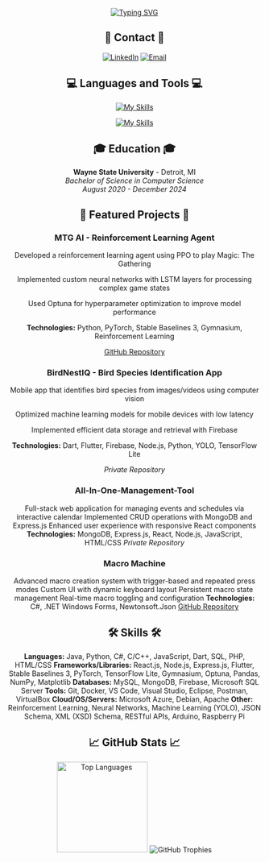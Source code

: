 <div align="center">
  
[![Typing SVG](https://readme-typing-svg.demolab.com?font=Fira+Code&pause=1000&color=F7430D&width=500&size=30&lines=Software+Engineer)](https://git.io/typing-svg)

## 📱 Contact 📱

[![LinkedIn](https://img.shields.io/badge/LinkedIn-0077B5?style=for-the-badge&logo=linkedin&logoColor=white)](https://www.linkedin.com/in/carterrock49/)
[![Email](https://img.shields.io/badge/Email-D14836?style=for-the-badge&logo=gmail&logoColor=white)](mailto:carterrock49@gmail.com)

## 💻 Languages and Tools 💻

[![My Skills](https://skillicons.dev/icons?i=java,python,javascript,dart,cpp,cs,html,css,react,nodejs,express,flutter,pytorch,tensorflow,mongodb)](https://skillicons.dev)

[![My Skills](https://skillicons.dev/icons?i=firebase,git,docker,azure,arduino,raspberrypi,vscode,visualstudio)](https://skillicons.dev)
## 🎓 Education 🎓

**Wayne State University** - Detroit, MI  
*Bachelor of Science in Computer Science*  
*August 2020 - December 2024*

## 🚀 Featured Projects 🚀

### MTG AI - Reinforcement Learning Agent

Developed a reinforcement learning agent using PPO to play Magic: The Gathering

Implemented custom neural networks with LSTM layers for processing complex game states

Used Optuna for hyperparameter optimization to improve model performance

**Technologies:** Python, PyTorch, Stable Baselines 3, Gymnasium, Reinforcement Learning

[GitHub Repository](https://github.com/CarterRock49/MTG-AI-Project)

### BirdNestIQ - Bird Species Identification App

Mobile app that identifies bird species from images/videos using computer vision

Optimized machine learning models for mobile devices with low latency

Implemented efficient data storage and retrieval with Firebase

**Technologies:** Dart, Flutter, Firebase, Node.js, Python, YOLO, TensorFlow Lite

*Private Repository*

### All-In-One-Management-Tool
Full-stack web application for managing events and schedules via interactive calendar
Implemented CRUD operations with MongoDB and Express.js
Enhanced user experience with responsive React components
**Technologies:** MongoDB, Express.js, React, Node.js, JavaScript, HTML/CSS
*Private Repository*

### Macro Machine
Advanced macro creation system with trigger-based and repeated press modes
Custom UI with dynamic keyboard layout
Persistent macro state management
Real-time macro toggling and configuration
**Technologies:** C#, .NET Windows Forms, Newtonsoft.Json
[GitHub Repository](https://github.com/CarterRock49/C_Sharp_Macro_Project)
  
## 🛠️ Skills 🛠️

**Languages:** Java, Python, C#, C/C++, JavaScript, Dart, SQL, PHP, HTML/CSS
**Frameworks/Libraries:** React.js, Node.js, Express.js, Flutter, Stable Baselines 3, PyTorch, TensorFlow Lite, Gymnasium, Optuna, Pandas, NumPy, Matplotlib
**Databases:** MySQL, MongoDB, Firebase, Microsoft SQL Server
**Tools:** Git, Docker, VS Code, Visual Studio, Eclipse, Postman, VirtualBox
**Cloud/OS/Servers:** Microsoft Azure, Debian, Apache
**Other:** Reinforcement Learning, Neural Networks, Machine Learning (YOLO), JSON Schema, XML (XSD) Schema, RESTful APIs, Arduino, Raspberry Pi

## 📈 GitHub Stats 📈

<picture>
  <source 
    srcset="https://github-readme-stats.vercel.app/api/top-langs/?username=CarterRock49&layout=compact&theme=radical&hide_border=true&card_width=420&langs_count=8&size_weight=0.5&count_weight=0.5&hide=html,css"
    media="(prefers-color-scheme: dark)"
  />
  <source
    srcset="https://github-readme-stats.vercel.app/api/top-langs/?username=CarterRock49&layout=compact&theme=default&hide_border=true&card_width=420&langs_count=8&size_weight=0.5&count_weight=0.5&hide=html,css"
    media="(prefers-color-scheme: light)"
  />
  <img height="180em" src="https://github-readme-stats.vercel.app/api/top-langs/?username=CarterRock49&layout=compact&theme=radical&hide_border=true&card_width=420" alt="Top Languages" />
</picture>

<picture>
  <source 
    srcset="https://github-profile-trophy.vercel.app/?username=CarterRock49&theme=radical&column=4&margin-w=15&margin-h=15&no-bg=true&row=1"
    media="(prefers-color-scheme: dark)"
  />
  <source
    srcset="https://github-profile-trophy.vercel.app/?username=CarterRock49&theme=flat&column=4&margin-w=15&margin-h=15&no-bg=true&row=1"
    media="(prefers-color-scheme: light)"
  />
  <img src="https://github-profile-trophy.vercel.app/?username=CarterRock49&theme=radical&column=4&margin-w=15&margin-h=15&no-bg=true&row=1" alt="GitHub Trophies" />
</picture>

</div>
